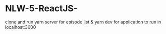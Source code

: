 # NLW-5-ReactJS-

clone and run yarn server for episode list &
yarn dev for application to run in localhost:3000
